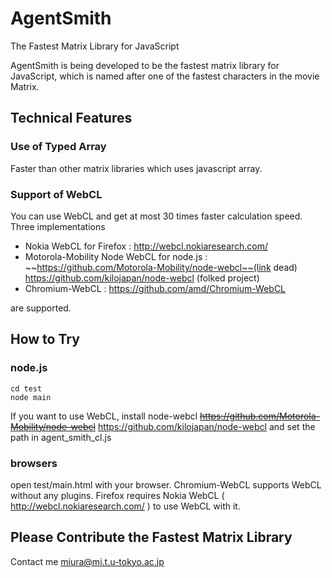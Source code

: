 # AgentSmith
The Fastest Matrix Library for JavaScript

AgentSmith is being developed to be the fastest matrix library for JavaScript, which is named after one of the fastest characters in the movie Matrix.

## Technical Features

### Use of Typed Array
Faster than other matrix libraries which uses javascript array.

### Support of WebCL
You can use WebCL and get at most 30 times faster calculation speed.
Three implementations

- Nokia WebCL for Firefox : http://webcl.nokiaresearch.com/
- Motorola-Mobility Node WebCL for node.js : ~~https://github.com/Motorola-Mobility/node-webcl~~(link dead) https://github.com/kilojapan/node-webcl (folked project)
- Chromium-WebCL : https://github.com/amd/Chromium-WebCL

are supported.

## How to Try

### node.js
	cd test
	node main
If you want to use WebCL, install node-webcl ~~https://github.com/Motorola-Mobility/node-webcl~~ https://github.com/kilojapan/node-webcl and set the path in agent_smith_cl.js

### browsers
open test/main.html with your browser. Chromium-WebCL supports WebCL without any plugins. Firefox requires Nokia WebCL ( http://webcl.nokiaresearch.com/ ) to use WebCL with it.

## Please Contribute the Fastest Matrix Library
Contact me miura@mi.t.u-tokyo.ac.jp
